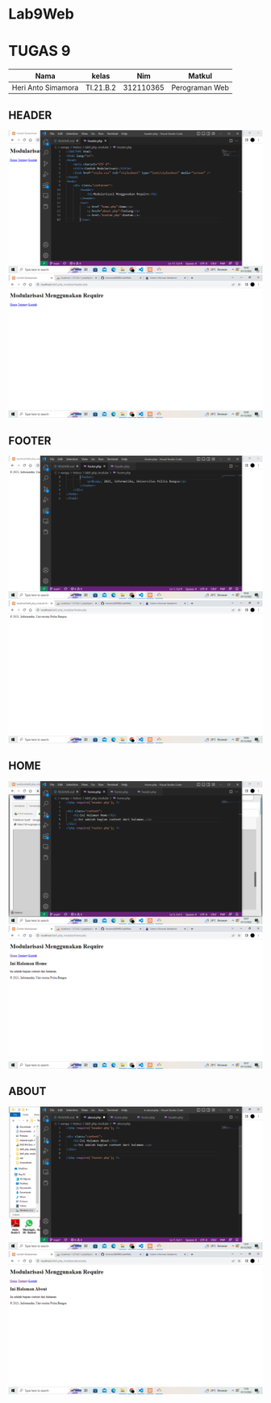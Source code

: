 # Lab9Web

# TUGAS 9

| Nama | kelas | Nim | Matkul |
| -- | --- | ---- | ----------- |
| Heri Anto Simamora | TI.21.B.2| 312110365 | Perograman Web |

## HEADER 

![gambar1](mr/a.png.png)
![gambar2](mr/a1.png.png)

## FOOTER

![gambar3](mr/b.png.png)
![gambar4](mr/b1.png.png)

## HOME

![gambar5](mr/c.png.png)
![gambar6](mr/c1.png.png)

## ABOUT 

![gambar7](mr/d.png.png)
![gambar8](mr/d1.png.png)



